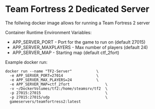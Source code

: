 # Team Fortress 2 Dedicated Server

The follwing docker image allows for running a Team Fortress 2 server

Container Runtime Environment Variables:

* APP_SERVER_PORT 		- Port for the game to run on (default 27015)
* APP_SERVER_MAXPLAYERS 	- Max number of players (default 24)
* APP_SERVER_MAP 		- Starting map (default ctf_2fort)

Example docker run:
```
docker run --name "TF2-Server"		     \
  -e APP_SERVER_PORT=27014      	     \
  -e APP_SERVER_MAX_PLAYERS=24		     \
  -e APP_SERVER_MAP=ctf_2fort                \
  -v ~/DockerVolumes/tf2:/home/steamsrv/tf2  \
  -p 27015:27015                             \
  -p 27015:27015/udp                         \
  gameservers/teamfortress2:latest
```

